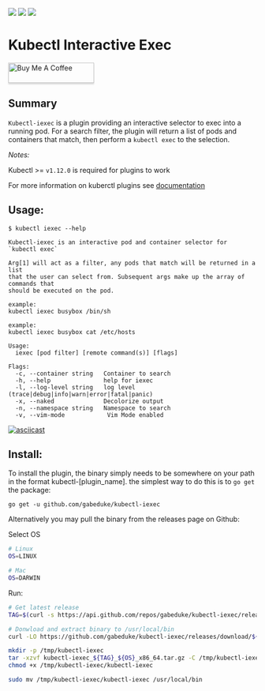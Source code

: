 ![](https://github.com/gabeduke/kubectl-iexec/workflows/Test/badge.svg)
![](https://github.com/gabeduke/kubectl-iexec/workflows/Lint/badge.svg)
![](https://github.com/gabeduke/kubectl-iexec/workflows/Fmt/badge.svg)

# Kubectl Interactive Exec


<a href="https://www.buymeacoffee.com/dukemon" target="_blank"><img src="https://www.buymeacoffee.com/assets/img/custom_images/orange_img.png" alt="Buy Me A Coffee" style="height: 41px !important;width: 174px !important;box-shadow: 0px 3px 2px 0px rgba(190, 190, 190, 0.5) !important;-webkit-box-shadow: 0px 3px 2px 0px rgba(190, 190, 190, 0.5) !important;" ></a>

## Summary

`Kubectl-iexec` is a plugin providing an interactive selector to exec into a running pod. For a search filter, the plugin will return a list of pods and containers that match, then perform a `kubectl exec` to the selection.

_Notes:_

Kubectl >= `v1.12.0` is required for plugins to work

For more information on kuberctl plugins see [documentation](https://kubernetes.io/docs/tasks/extend-kubectl/kubectl-plugins/)


## Usage:

```
$ kubectl iexec --help

Kubectl-iexec is an interactive pod and container selector for `kubectl exec`

Arg[1] will act as a filter, any pods that match will be returned in a list
that the user can select from. Subsequent args make up the array of commands that
should be executed on the pod.

example:
kubectl iexec busybox /bin/sh

example:
kubectl iexec busybox cat /etc/hosts

Usage:
  iexec [pod filter] [remote command(s)] [flags]

Flags:
  -c, --container string   Container to search
  -h, --help               help for iexec
  -l, --log-level string   log level (trace|debug|info|warn|error|fatal|panic)
  -x, --naked              Decolorize output
  -n, --namespace string   Namespace to search
  -v, --vim-mode            Vim Mode enabled
```


[![asciicast](https://asciinema.org/a/kW4u4sPSaFo77O7BaSwMM1Kuh.svg)](https://asciinema.org/a/kW4u4sPSaFo77O7BaSwMM1Kuh)


## Install:

To install the plugin, the binary simply needs to be somewhere on your path in the format kubectl-[plugin_name]. the simplest way to do this is to `go get` the package:

`go get -u github.com/gabeduke/kubectl-iexec`

Alternatively you may pull the binary from the releases page on Github:

Select OS
```bash
# Linux
OS=LINUX

# Mac
OS=DARWIN
```

Run:
```bash
# Get latest release
TAG=$(curl -s https://api.github.com/repos/gabeduke/kubectl-iexec/releases/latest | grep -oP '"tag_name": "\K(.*)(?=")')

# Donwload and extract binary to /usr/local/bin
curl -LO https://github.com/gabeduke/kubectl-iexec/releases/download/${TAG}/kubectl-iexec_${TAG}_${OS:-Linux}_x86_64.tar.gz

mkdir -p /tmp/kubectl-iexec
tar -xzvf kubectl-iexec_${TAG}_${OS}_x86_64.tar.gz -C /tmp/kubectl-iexec
chmod +x /tmp/kubectl-iexec/kubectl-iexec

sudo mv /tmp/kubectl-iexec/kubectl-iexec /usr/local/bin
```

